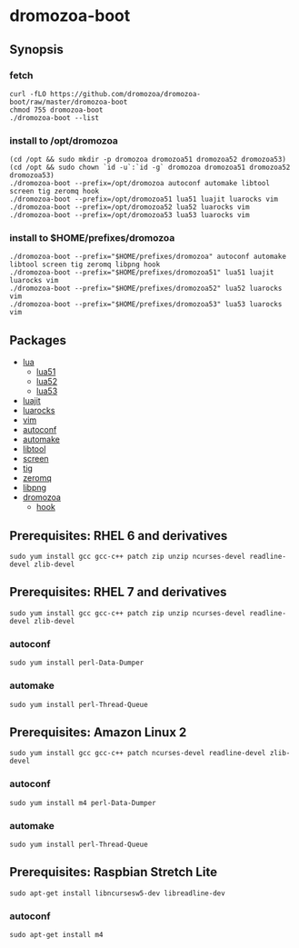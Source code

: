 # dromozoa-boot

## Synopsis

### fetch

```
curl -fLO https://github.com/dromozoa/dromozoa-boot/raw/master/dromozoa-boot
chmod 755 dromozoa-boot
./dromozoa-boot --list
```

### install to /opt/dromozoa

```
(cd /opt && sudo mkdir -p dromozoa dromozoa51 dromozoa52 dromozoa53)
(cd /opt && sudo chown `id -u`:`id -g` dromozoa dromozoa51 dromozoa52 dromozoa53)
./dromozoa-boot --prefix=/opt/dromozoa autoconf automake libtool screen tig zeromq hook
./dromozoa-boot --prefix=/opt/dromozoa51 lua51 luajit luarocks vim
./dromozoa-boot --prefix=/opt/dromozoa52 lua52 luarocks vim
./dromozoa-boot --prefix=/opt/dromozoa53 lua53 luarocks vim
```

### install to $HOME/prefixes/dromozoa

```
./dromozoa-boot --prefix="$HOME/prefixes/dromozoa" autoconf automake libtool screen tig zeromq libpng hook
./dromozoa-boot --prefix="$HOME/prefixes/dromozoa51" lua51 luajit luarocks vim
./dromozoa-boot --prefix="$HOME/prefixes/dromozoa52" lua52 luarocks vim
./dromozoa-boot --prefix="$HOME/prefixes/dromozoa53" lua53 luarocks vim
```

## Packages

* [lua](https://www.lua.org/versions.html)
    * [lua51](https://dromozoa.s3.amazonaws.com/pub/index.html?prefix=pub%2Fdromozoa-autotoolize%2F1.1%2F)
    * [lua52](https://dromozoa.s3.amazonaws.com/pub/index.html?prefix=pub%2Fdromozoa-autotoolize%2F1.1%2F)
    * [lua53](https://dromozoa.s3.amazonaws.com/pub/index.html?prefix=pub%2Fdromozoa-autotoolize%2F1.1%2F)
* [luajit](https://luajit.org/download.html)
* [luarocks](https://luarocks.github.io/luarocks/releases/)
* [vim](https://github.com/vim/vim/releases)
* [autoconf](https://ftp.gnu.org/gnu/autoconf/)
* [automake](https://ftp.gnu.org/gnu/automake/)
* [libtool](https://ftp.gnu.org/gnu/libtool/)
* [screen](https://ftp.gnu.org/gnu/screen/)
* [tig](https://github.com/jonas/tig/releases)
* [zeromq](http://zeromq.org/intro:get-the-software)
* [libpng](http://www.libpng.org/pub/png/libpng.html)
* [dromozoa](https://github.com/dromozoa/)
    * [hook](https://github.com/dromozoa/dromozoa-hook/releases/)

## Prerequisites: RHEL 6 and derivatives

```
sudo yum install gcc gcc-c++ patch zip unzip ncurses-devel readline-devel zlib-devel
```

## Prerequisites: RHEL 7 and derivatives

```
sudo yum install gcc gcc-c++ patch zip unzip ncurses-devel readline-devel zlib-devel
```

### autoconf

```
sudo yum install perl-Data-Dumper
```

### automake

```
sudo yum install perl-Thread-Queue
```

## Prerequisites: Amazon Linux 2

```
sudo yum install gcc gcc-c++ patch ncurses-devel readline-devel zlib-devel
```

### autoconf

```
sudo yum install m4 perl-Data-Dumper
```

### automake

```
sudo yum install perl-Thread-Queue
```

## Prerequisites: Raspbian Stretch Lite

```
sudo apt-get install libncursesw5-dev libreadline-dev
```

### autoconf

```
sudo apt-get install m4
```
